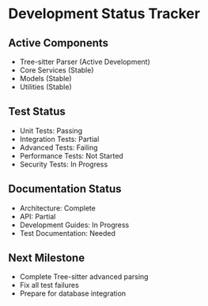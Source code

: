 # Development Status Tracker

## Active Components

- Tree-sitter Parser (Active Development)
- Core Services (Stable)
- Models (Stable)
- Utilities (Stable)

## Test Status

- Unit Tests: Passing
- Integration Tests: Partial
- Advanced Tests: Failing
- Performance Tests: Not Started
- Security Tests: In Progress

## Documentation Status

- Architecture: Complete
- API: Partial
- Development Guides: In Progress
- Test Documentation: Needed

## Next Milestone

- Complete Tree-sitter advanced parsing
- Fix all test failures
- Prepare for database integration
